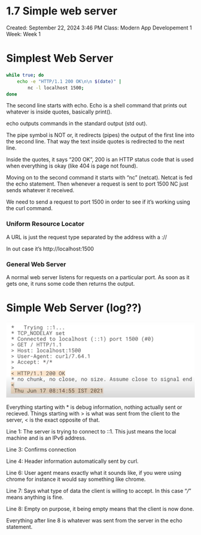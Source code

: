 # 1.7 Simple web server

Created: September 22, 2024 3:46 PM
Class: Modern App Developement 1
Week: Week 1

# Simplest Web Server

```bash
while true; do
	echo -e "HTTP/1.1 200 OK\n\n $(date)" |
		nc -l localhost 1500;
done
```

The second line starts with echo. Echo is a shell command that prints out whatever is inside quotes, basically print().

echo outputs commands in the standard output (std out).

The pipe symbol is NOT or, it redirects (pipes) the output of the first line into the second line. 
That way the text inside quotes is redirected to the next line.

Inside the quotes, it says “200 OK”, 200 is an HTTP status code that is used when everything is okay (like 404 is page not found).

Moving on to the second command it starts with “nc” (netcat).
Netcat is fed the echo statement. Then whenever a request is sent to port 1500 NC just sends whatever it received.

We need to send a request to port 1500 in order to see if it’s working using the curl command.

### Uniform Resource Locator

A URL is just the request type separated by the address with a ://

In out case it’s http://localhost:1500

### General Web Server

A normal web server listens for requests on a particular port. As soon as it gets one, it runs some code then returns the output.

# Simple Web Server (log??)

![image.png](image.png)

Everything starting with * is debug information, nothing actually sent or recieved. Things starting with > is what was sent from the client to the server, < is the exact opposite of that.

Line 1: The server is trying to connect to ::1. This just means the local machine and is an IPv6 address.

Line 3: Confirms connection

Line 4: Header information automatically sent by curl.

Line 6: User agent means exactly what it sounds like, if you were using chrome for instance it would say something like chrome.

Line 7: Says what type of data the client is willing to accept. In this case “*/*” means anything is fine.

Line 8: Empty on purpose, it being empty means that the client is now done.

Everything after line 8 is whatever was sent from the server in the echo statement.